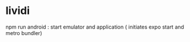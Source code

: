 # lividi


npm run android : start emulator and application ( initiates expo start and metro bundler)